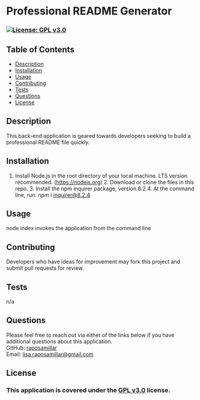 # Professional README Generator

  ### [![License: GPL v3.0](https://img.shields.io/badge/License-GPLv3-blue.svg)](https://www.gnu.org/licenses/gpl-3.0) 

  ## Table of Contents
  - [Description](#description)
  - [Installation](#installation)
  - [Usage](#usage)
  - [Contributing](#contributing)
  - [Tests](#tests)
  - [Questions](#questions)
  - [License](#license)

  ## Description 
  This back-end application is geared towards developers seeking to build a professional README file quickly.
  
  ## Installation 
  1. Install Node.js in the root directory of your local machine. LTS version recommended. (https://nodejs.org) 2. Download or clone the files in this repo. 3. Install the npm inquirer package, version 8.2.4. At the command line, run: npm i inquirer@8.2.4 
  
  ## Usage
  node index invokes the application from the command line

  ## Contributing 
  Developers who have ideas for improvement may fork this project and submit pull requests for review.

  ## Tests
  n/a

  ## Questions 
  Please feel free to reach out via either of the links below if you have additional questions about this application.</br>
  GitHub: <a href="https://github.com/raposamillar/">raposamillar</a></br>
  Email: lisa.raposamillar@gmail.com

  ## License
  ### This application is covered under the [GPL v3.0](https://choosealicense.com/licenses/gpl-3.0/) license.
  